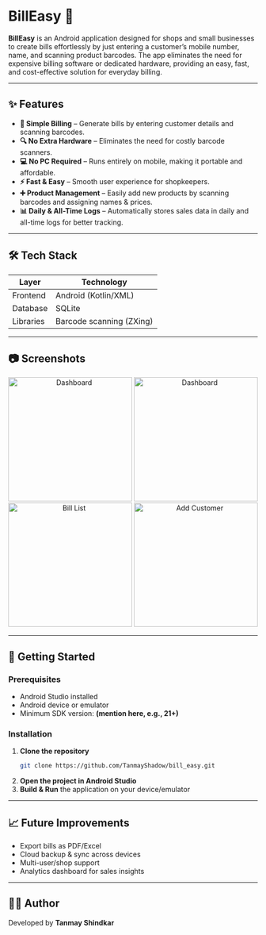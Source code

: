 # BillEasy 📱

**BillEasy** is an Android application designed for shops and small businesses to create bills effortlessly by just entering a customer’s mobile number, name, and scanning product barcodes. The app eliminates the need for expensive billing software or dedicated hardware, providing an easy, fast, and cost-effective solution for everyday billing.

---

## ✨ Features

- **📲 Simple Billing** – Generate bills by entering customer details and scanning barcodes.
- **🔍 No Extra Hardware** – Eliminates the need for costly barcode scanners.
- **💻 No PC Required** – Runs entirely on mobile, making it portable and affordable.
- **⚡ Fast & Easy** – Smooth user experience for shopkeepers.
- **➕ Product Management** – Easily add new products by scanning barcodes and assigning names & prices.
- **📊 Daily & All-Time Logs** – Automatically stores sales data in daily and all-time logs for better tracking.

---

## 🛠️ Tech Stack

| Layer      | Technology                                    |
|------------|-----------------------------------------------|
| Frontend   | Android (Kotlin/XML)                              |
| Database   | SQLite                                        |
| Libraries  | Barcode scanning (ZXing)       |

---

## 📷 Screenshots

<p align="center">
   <img src="https://github.com/user-attachments/assets/049b6803-7f47-4b4c-a8c7-0fd24b01e722" alt="Dashboard" width="250"/>
  <img src="https://github.com/user-attachments/assets/3dd04f58-901d-4944-853e-6682f5693611" alt="Dashboard" width="250"/>
  <img src="https://github.com/user-attachments/assets/4e4cd9d0-c334-4189-9312-3bf9bad5636b" alt="Bill List" width="250"/>
  <img src="https://github.com/user-attachments/assets/0e98941a-5c8b-48a3-b672-f1d230dcc954" alt="Add Customer" width="250"/>
</p>

---

## 🚀 Getting Started

### Prerequisites

- Android Studio installed
- Android device or emulator
- Minimum SDK version: **(mention here, e.g., 21+)**

### Installation

1. **Clone the repository**
    ```sh
    git clone https://github.com/TanmayShadow/bill_easy.git
    ```
2. **Open the project in Android Studio**
3. **Build & Run** the application on your device/emulator

---

## 📈 Future Improvements

- Export bills as PDF/Excel
- Cloud backup & sync across devices
- Multi-user/shop support
- Analytics dashboard for sales insights

---

## 👨‍💻 Author

Developed by **Tanmay Shindkar**
